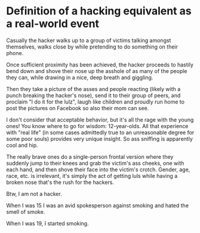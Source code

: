 # Definition of a hacking equivalent as a real-world event

Casually the hacker walks up to
a group of victims talking amongst themselves, walks close by while pretending to do something
on their phone.

Once sufficient proximity has been achieved, the hacker proceeds
to hastily bend down and shove their nose up the asshole of as many of the
people they can, while drawing in a nice, deep breath and giggling.

Then they take a picture of the asses and people reacting (likely with a
punch breaking the hacker's nose), send it to their group of peers,
and proclaim "I do it for the lulz", laugh like children and proudly run
home to post the pictures on Facebook so also their mom can see.

I don't consider that acceptable behavior, but it's all the rage with
the young ones! You know where to go for wisdom: 12-year-olds. All that
experience with "real life" (in some cases admittedly true to 
an unreasonable degree for some poor souls) provides
very unique insight. So ass sniffing is apparently cool and hip.

The really brave ones do a single-person frontal version where they
suddenly jump to their knees and grab the victim's ass cheeks, one
with each hand, and then shove their face into the victim's crotch. Gender,
age, race, etc. is irrelevant, it's simply the act of getting luls while
having a broken nose that's the rush for the hackers.

Btw, I am not a hacker.

When I was 15 I was an avid spokesperson against smoking and hated the smell of smoke.

When I was 19, I started smoking.

